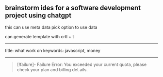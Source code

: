 ## brainstorm ides for a software development project using chatgpt

this can use meta data pick option to use data

can generate template with crtl + t

---
title: what work on
keywords: javascript, money

---





> [!failure]- Failure 
>   Error: You exceeded your current quota, please check your plan and billing det  ails.
>  
